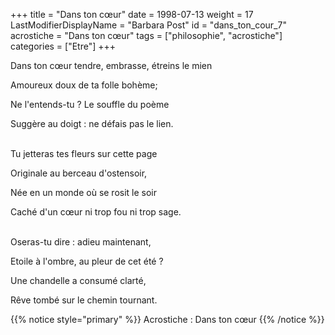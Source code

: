 +++
title = "Dans ton cœur"
date = 1998-07-13
weight = 17
LastModifierDisplayName = "Barbara Post"
id = "dans_ton_cour_7"
acrostiche = "Dans ton cœur"
tags = ["philosophie", "acrostiche"]
categories = ["Etre"]
+++

Dans ton cœur tendre, embrasse, étreins le mien

Amoureux doux de ta folle bohème;

Ne l'entends-tu ? Le souffle du poème

Suggère au doigt : ne défais pas le lien.

 \
Tu jetteras tes fleurs sur cette page

Originale au berceau d'ostensoir,

Née en un monde où se rosit le soir

Caché d'un cœur ni trop fou ni trop sage.

 \
Oseras-tu dire : adieu maintenant,

Etoile à l'ombre, au pleur de cet été ?

Une chandelle a consumé clarté,

Rêve tombé sur le chemin tournant.

{{% notice style="primary" %}}
Acrostiche : Dans ton cœur
{{% /notice %}}
